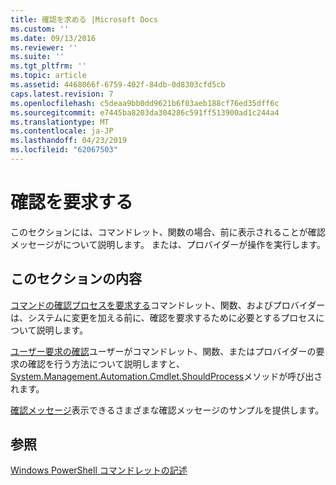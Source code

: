 ```yaml
---
title: 確認を求める |Microsoft Docs
ms.custom: ''
ms.date: 09/13/2016
ms.reviewer: ''
ms.suite: ''
ms.tgt_pltfrm: ''
ms.topic: article
ms.assetid: 4468066f-6759-402f-84db-0d8303cfd5cb
caps.latest.revision: 7
ms.openlocfilehash: c5deaa9bb0dd9621b6f03aeb188cf76ed35dff6c
ms.sourcegitcommit: e7445ba8203da304286c591ff513900ad1c244a4
ms.translationtype: MT
ms.contentlocale: ja-JP
ms.lasthandoff: 04/23/2019
ms.locfileid: "62067503"
---
```

# <a name="requesting-confirmation"></a>確認を要求する

このセクションには、コマンドレット、関数の場合、前に表示されることが確認メッセージがについて説明します。 または、プロバイダーが操作を実行します。

## <a name="in-this-section"></a>このセクションの内容

[コマンドの確認プロセスを要求する](./requesting-confirmation-from-cmdlets.md)コマンドレット、関数、およびプロバイダーは、システムに変更を加える前に、確認を要求するために必要とするプロセスについて説明します。

[ユーザー要求の確認](./users-requesting-confirmation.md)ユーザーがコマンドレット、関数、またはプロバイダーの要求の確認を行う方法について説明しますと、 [System.Management.Automation.Cmdlet.ShouldProcess](/dotnet/api/System.Management.Automation.Cmdlet.ShouldProcess)メソッドが呼び出されます。

[確認メッセージ](./confirmation-messages.md)表示できるさまざまな確認メッセージのサンプルを提供します。

## <a name="see-also"></a>参照

[Windows PowerShell コマンドレットの記述](./writing-a-windows-powershell-cmdlet.md)
